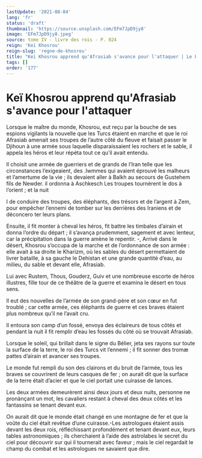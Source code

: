 ```yaml
---
lastUpdate: '2021-08-04'
lang: 'fr'
status: 'draft'
thumbnail: 'https://source.unsplash.com/EFm7JpD9jy8'
image: 'EFm7JpD9jy8.jpeg'
source: tome IV - livre des rois - P. 024
reign: 'Keï Khosrou'
reign-slug: 'regne-de-khosrou'
title: "Keï Khosrou apprend qu'Afrasiab s'avance pour l'attaquer | Le Livre des Rois | Shâhnâmeh"
tags: []
order: '177'
---
```


<!-- LTeX: language=fr -->

# Keï Khosrou apprend qu'Afrasiab s'avance pour l'attaquer

Lorsque le maître du monde, Khosrou, eut reçu par la bouche de ses espions vigilants la nouvelle que les Turcs étaient en marche et que le roi Afrasiab amenait ses troupes de l’autre côté du fleuve et faisait passer le Djihoun à une armée sous laquelle disparaissaient les rochers et le sable, il appela les héros et leur répéta tout ce qu’il avait entendu.

Il choisit une armée de guerriers et de grands de l’Iran telle que les circonstances l’exigeaient, des .Iwmmes qui avaient éprouvé les malheurs et l’amertume de la vie ; ils devaient aller à Balkh au secours de Gustehem fils de Newder. il ordonna à Aschkesch Les troupes tournèrent le dos à l’orient ; et la nuit

I de conduire des troupes, des éléphants, des trésors et de l’argent à Zem, pour empêcher l’ennemi de tomber sur les derrières des Iraniens et de déconcero ter leurs plans.

Ensuite, il fit monter à cheval les héros, fit battre les timbales d’airain et donna l’ordre du départ ; il s’avança prudemment, sagement et avec lenteur, car la précipitation dans la guerre amène le repentir. -, Arrivé dans le désert, Khosrou s’occupa de la marche et de l’ordonnance de son armée : elle avait à sa droite le Kharizm, où les sables du désert permettaient de livrer bataille, à sa gauche le Dehistan et une grande quantité d’eau, au milieu, du sable et devant elle, Afrasiab.

Lui avec Rustem, Thous, Gouderz, Guiv et une nombreuse escorte de héros illustres, fille tour de ce théâtre de la guerre et examina le désert en tous sens.

Il eut des nouvelles de l’armée de son grand-père et son cœur en fut troublé ; car cette armée, ces éléphants de guerre et ces braves étaient plus nombreux qu’il ne l’avait cru.

Il entoura son camp d’un fossé, envoya des éclaireurs de tous côtés et pendant la nuit il fit remplir d’eau les fossés du côté où se trouvait Afrasiab.

Lorsque le soleil, qui brillait dans le signe du Bélier, jeta ses rayons sur toute la surface de la terre, le roi des Turcs vit l’ennemi ; il fit sonner des tromæ pattes d’airain et avancer ses troupes.

Le monde fut rempli du son des clairons et du bruit de l’armée, tous les braves se couvrirent de leurs casques de fer ; on aurait dit que la surface de la terre était d’acier et que le ciel portait une cuirasse de lances.

Les deux armées demeurèrent ainsi deux jours et deux nuits, personne ne pronànçant un mot, les cavaliers restant à cheval des deux côtés et les fantassins se tenant devant eux.

On aurait dit que le monde était changé en une montagne de fer et que la voûte du ciel était revêtue d’une cuirasse.-Les astrologues étaient assis devant les deux rois, réfléchissant profondément et tenant devant eux, leurs tables astronomiques ; ils cherchaient à l’aide des astrolabes le secret du ciel pour découvrir sur qui il tournerait avec faveur ; mais le ciel regardait le champ du combat et les astrologues ne savaient que dire.
